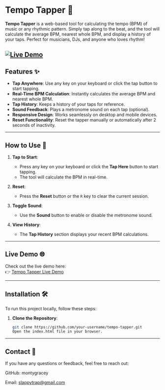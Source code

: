 # Tempo Tapper 🎵

**Tempo Tapper** is a web-based tool for calculating the tempo (BPM) of music or any rhythmic pattern. Simply tap along to the beat, and the tool will calculate the average BPM, nearest whole BPM, and display a history of your taps. Perfect for musicians, DJs, and anyone who loves rhythm!

[![Live Demo](https://img.shields.io/badge/Live-Demo-brightgreen)](https://montygracey.github.io/tempo-tapper/)  
---

## Features ✨

- **Tap Anywhere**: Use any key on your keyboard or click the tap button to start tapping.
- **Real-Time BPM Calculation**: Instantly calculates the average BPM and nearest whole BPM.
- **Tap History**: Keeps a history of your taps for reference.
- **Sound Feedback**: Plays a metronome sound on each tap (optional).
- **Responsive Design**: Works seamlessly on desktop and mobile devices.
- **Reset Functionality**: Reset the tapper manually or automatically after 2 seconds of inactivity.

---

## How to Use 🚀

1. **Tap to Start**:
   - Press any key on your keyboard or click the **Tap Here** button to start tapping.
   - The tool will calculate the BPM in real-time.

2. **Reset**:
   - Press the **Reset** button or the `R` key to clear the current session.

3. **Toggle Sound**:
   - Use the **Sound** button to enable or disable the metronome sound.

4. **View History**:
   - The **Tap History** section displays your recent BPM calculations.

---
## Live Demo 🌐

Check out the live demo here:  
👉 [Tempo Tapper Live Demo](https://montygracey.github.io/tempo-tapper/)

---

## Installation 🛠️

To run this project locally, follow these steps:

1. **Clone the Repository**:
   ```bash
   git clone https://github.com/your-username/tempo-tapper.git
   Open the index.html file in your browser.
---
## Contact 📧
If you have any questions or feedback, feel free to reach out:

GitHub: montygracey

Email: slappytrap@gmail.com
